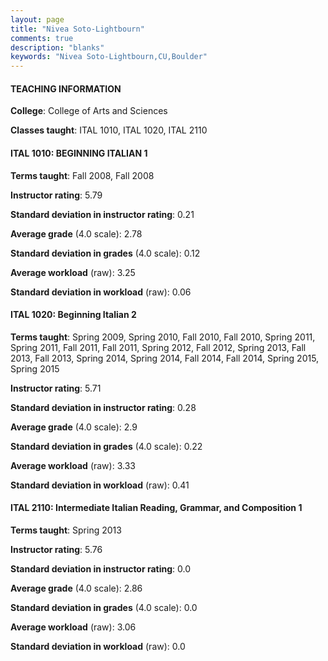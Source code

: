 ```yaml
---
layout: page
title: "Nivea Soto-Lightbourn" 
comments: true
description: "blanks"
keywords: "Nivea Soto-Lightbourn,CU,Boulder"
---
```

<head>
<script src="https://ajax.googleapis.com/ajax/libs/jquery/2.1.3/jquery.min.js"></script>
<script src="https://dl.dropboxusercontent.com/s/pc42nxpaw1ea4o9/highcharts.js?dl=0"></script>
<!-- <script src="../assets/js/highcharts.js"></script> -->
<style type="text/css">@font-face {
	font-family: "Bebas Neue";
	src: url(https://www.filehosting.org/file/details/544349/BebasNeue Regular.otf) format("opentype");
	}
	h1.Bebas { 
		font-family: "Bebas Neue", Verdana, Tahoma;
	}
</style>
</head>
	   
#### TEACHING INFORMATION

**College**: College of Arts and Sciences

**Classes taught**: ITAL 1010, ITAL 1020, ITAL 2110

#### ITAL 1010: BEGINNING ITALIAN 1

**Terms taught**: Fall 2008, Fall 2008

**Instructor rating**: 5.79

**Standard deviation in instructor rating**: 0.21

**Average grade** (4.0 scale): 2.78

**Standard deviation in grades** (4.0 scale): 0.12

**Average workload** (raw): 3.25

**Standard deviation in workload** (raw): 0.06

#### ITAL 1020: Beginning Italian 2

**Terms taught**: Spring 2009, Spring 2010, Fall 2010, Fall 2010, Spring 2011, Spring 2011, Fall 2011, Fall 2011, Spring 2012, Fall 2012, Spring 2013, Fall 2013, Fall 2013, Spring 2014, Spring 2014, Fall 2014, Fall 2014, Spring 2015, Spring 2015

**Instructor rating**: 5.71

**Standard deviation in instructor rating**: 0.28

**Average grade** (4.0 scale): 2.9

**Standard deviation in grades** (4.0 scale): 0.22

**Average workload** (raw): 3.33

**Standard deviation in workload** (raw): 0.41

#### ITAL 2110: Intermediate Italian Reading, Grammar, and Composition 1

**Terms taught**: Spring 2013

**Instructor rating**: 5.76

**Standard deviation in instructor rating**: 0.0

**Average grade** (4.0 scale): 2.86

**Standard deviation in grades** (4.0 scale): 0.0

**Average workload** (raw): 3.06

**Standard deviation in workload** (raw): 0.0

